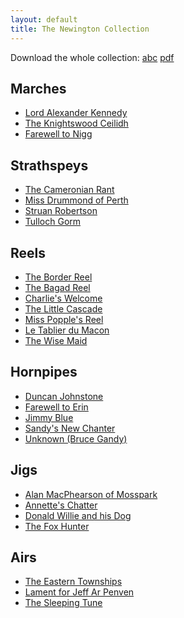 ```yaml
---
layout: default
title: The Newington Collection
---
```


Download the whole collection:
[abc](newington.abc) [pdf](newington.pdf)

Marches
-------

* [Lord Alexander Kennedy](kennedy.html)
* [The Knightswood Ceilidh](knightswood.html)
* [Farewell to Nigg](nigg.html)

Strathspeys
-----------

* [The Cameronian Rant](cameronian.html)
* [Miss Drummond of Perth](drummondofperth.html)
* [Struan Robertson](robertson.html)
* [Tulloch Gorm](tulloch.html)

Reels
-----

* [The Border Reel](border.html)
* [The Bagad Reel](bagad.html)
* [Charlie's Welcome](charlie.html)
* [The Little Cascade](cascade.html)
* [Miss Popple's Reel](popple.html)
* [Le Tablier du Macon](tablier.html)
* [The Wise Maid](wisemaid.html)

Hornpipes
---------

* [Duncan Johnstone](johnstone.html)
* [Farewell to Erin](erin.html)
* [Jimmy Blue](blue.html)
* [Sandy's New Chanter](chanter.html)
* [Unknown (Bruce Gandy)](unknown-1.html)

Jigs
----

* [Alan MacPhearson of Mosspark](mosspark.html)
* [Annette's Chatter](chatter.html)
* [Donald Willie and his Dog](donaldwillie.html)
* [The Fox Hunter](foxhunter.html)

Airs
----

* [The Eastern Townships](townships.html)
* [Lament for Jeff Ar Penven](penven.html)
* [The Sleeping Tune](sleeping.html)
